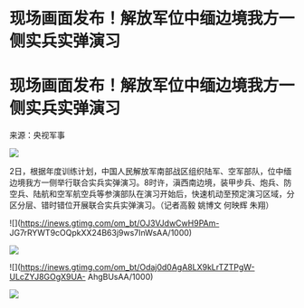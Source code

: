 # 现场画面发布！解放军位中缅边境我方一侧实兵实弹演习

# 现场画面发布！解放军位中缅边境我方一侧实兵实弹演习

来源：央视军事

![](https://inews.gtimg.com/om_bt/Of4-IcnK1XVVxIKMo8FbLi89uWpnswsTNx7RVSMHNFW80AA/1000)

2日，根据年度训练计划，中国人民解放军南部战区组织陆军、空军部队，位中缅边境我方一侧举行联合实兵实弹演习。8时许，滇西南边境，装甲步兵、炮兵、防空兵、陆航和空军航空兵等参演部队在演习开始后，快速机动至预定演习区域，分区分层、错时错位开展联合实兵实弹演习。（记者高毅
姚博文 何映辉 朱翔）

![](https://inews.gtimg.com/om_bt/OJ3VJdwCwH9PAm-
JG7rRYWT9cOQpkXX24B63j9ws7InWsAA/1000)

![](https://inews.gtimg.com/om_bt/OblW65TmHu0PCzoC7cibWviEBIIYRjlZRChWti5_eYQ-4AA/1000)

![](https://inews.gtimg.com/om_bt/Odaj0d0AgA8LX9kLrTZTPgW-ULcZYJ8GOgX9UA-
AhgBUsAA/1000)

![](https://inews.gtimg.com/om_bt/OOgjwUQQcnPAYxgGrd2Nb2IpuojbxjHFFbplznNtZThcsAA/1000)

